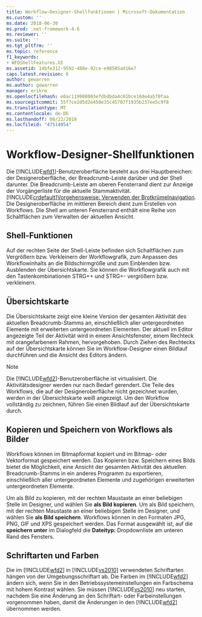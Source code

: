 ```yaml
---
title: Workflow-Designer-Shellfunktionen | Microsoft-Dokumentation
ms.custom: ''
ms.date: 2018-06-30
ms.prod: .net-framework-4.6
ms.reviewer: ''
ms.suite: ''
ms.tgt_pltfrm: ''
ms.topic: reference
f1_keywords:
- WFDShellFeatures.UI
ms.assetid: 14bfe312-9592-408e-92ce-e98585ad16e7
caps.latest.revision: 6
author: gewarren
ms.author: gewarren
manager: erikre
ms.openlocfilehash: e0ac119908003efdbdbda4c01bce18de4a5f0faa
ms.sourcegitcommit: 55f7ce2d5d2e458e35c45787f1935b237ee5c9f8
ms.translationtype: MT
ms.contentlocale: de-DE
ms.lasthandoff: 08/22/2018
ms.locfileid: "47514054"
---
```

# <a name="workflow-designer-shell-features"></a>Workflow-Designer-Shellfunktionen
Die [!INCLUDE[wfd1](../includes/wfd1-md.md)]-Benutzeroberfläche besteht aus drei Hauptbereichen: der Designeroberfläche, der Breadcrumb-Leiste darüber und der Shell darunter. Die Breadcrumb-Leiste am oberen Fensterrand dient zur Anzeige der Vorgängerliste für die aktuelle Stammaktivität. [!INCLUDE[crdefault](../includes/crdefault-md.md)][Vorgehensweise: Verwenden der Brotkrümelnavigation](../workflow-designer/how-to-use-breadcrumb-navigation.md). Die Designeroberfläche im mittleren Bereich dient zum Erstellen von Workflows. Die Shell am unteren Fensterrand enthält eine Reihe von Schaltflächen zum Verwalten der aktuellen Ansicht.  
  
## <a name="shell-features"></a>Shell-Funktionen  
 Auf der rechten Seite der Shell-Leiste befinden sich Schaltflächen zum Vergrößern bzw. Verkleinern der Workflowgrafik, zum Anpassen des Workflowinhalts an die Bildschirmgröße und zum Einblenden bzw. Ausblenden der Übersichtskarte. Sie können die Workflowgrafik auch mit den Tastenkombinationen STRG++ und STRG+- vergrößern bzw. verkleinern.  
  
## <a name="overview-map"></a>Übersichtskarte  
 Die Übersichtskarte zeigt eine kleine Version der gesamten Aktivität des aktuellen Breadcrumb-Stamms an, einschließlich aller untergeordneten Elemente mit erweiterten untergeordneten Elementen. Der aktuell im Editor angezeigte Teil der Aktivität wird in einem Ansichtsfenster, einem Rechteck mit orangefarbenem Rahmen, hervorgehoben. Durch Ziehen des Rechtecks auf der Übersichtskarte können Sie im Workflow-Designer einen Bildlauf durchführen und die Ansicht des Editors ändern.  
  
> [!NOTE]
>  Die [!INCLUDE[wfd2](../includes/wfd2-md.md)]-Benutzeroberfläche ist virtualisiert. Die Aktivitätsdesigner werden nur nach Bedarf gerendert. Die Teile des Workflows, die auf der Designeroberfläche nicht gezeichnet wurden, werden in der Übersichtskarte weiß angezeigt. Um den Workflow vollständig zu zeichnen, führen Sie einen Bildlauf auf der Übersichtskarte durch.  
  
## <a name="copying-or-saving-workflows-as-images"></a>Kopieren und Speichern von Workflows als Bilder  
 Workflows können im Bitmapformat kopiert und im Bitmap- oder Vektorformat gespeichert werden. Das Kopieren bzw. Speichern eines Bilds bietet die Möglichkeit, eine Ansicht der gesamten Aktivität des aktuellen Breadcrumb-Stamms in ein anderes Programm zu exportieren, einschließlich aller untergeordneten Elemente und zugehörigen erweiterten untergeordneten Elemente.  
  
 Um als Bild zu kopieren, mit der rechten Maustaste an einer beliebigen Stelle im Designer, und wählen Sie **als Bild kopieren**. Um als Bild speichern, mit der rechten Maustaste an einer beliebigen Stelle im Designer, und wählen Sie **als Bild speichern**. Workflows können in den Formaten JPG, PNG, GIF und XPS gespeichert werden. Das Format ausgewählt ist, auf die **speichern unter** im Dialogfeld die **Dateityp:** Dropdownliste am unteren Rand des Fensters.  
  
## <a name="fonts-and-colors"></a>Schriftarten und Farben  
 Die im [!INCLUDE[wfd2](../includes/wfd2-md.md)] in [!INCLUDE[vs2010](../includes/vs2010-md.md)] verwendeten Schriftarten hängen von der Umgebungsschriftart ab. Die Farben im [!INCLUDE[wfd2](../includes/wfd2-md.md)] ändern sich, wenn Sie in den Betriebssystemeinstellungen ein Farbschema mit hohem Kontrast wählen. Sie müssen [!INCLUDE[vs2010](../includes/vs2010-md.md)] neu starten, nachdem Sie eine Änderung an den Schriftart- oder Farbeinstellungen vorgenommen haben, damit die Änderungen in den [!INCLUDE[wfd2](../includes/wfd2-md.md)] übernommen werden.